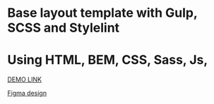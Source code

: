 # Base layout template with Gulp, SCSS and Stylelint
# Using HTML, BEM, CSS, Sass, Js,

  [DEMO LINK](https://gitroko.github.io/creativeBakery/)

  [Figma design](https://www.figma.com/file/dY3izAm0Vspsmra4lQWQIP/Bakerlab-FE-students?node-id=0%3A1)
